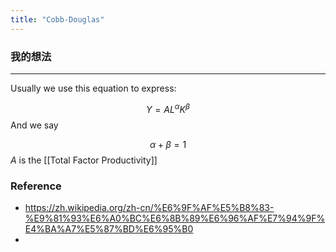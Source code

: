 ```yaml
---
title: "Cobb-Douglas"
---
```


### 我的想法



---

Usually we use this equation to express:

$$
Y=AL^\alpha K^\beta
$$
And we say

$$
\alpha + \beta = 1
$$
$A$ is the [[Total Factor Productivity]]

### Reference 

- https://zh.wikipedia.org/zh-cn/%E6%9F%AF%E5%B8%83-%E9%81%93%E6%A0%BC%E6%8B%89%E6%96%AF%E7%94%9F%E4%BA%A7%E5%87%BD%E6%95%B0
- 